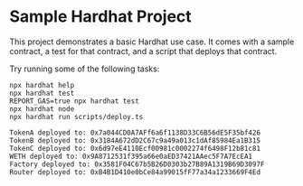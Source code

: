 # Sample Hardhat Project

This project demonstrates a basic Hardhat use case. It comes with a sample contract, a test for that contract, and a script that deploys that contract.

Try running some of the following tasks:

```shell
npx hardhat help
npx hardhat test
REPORT_GAS=true npx hardhat test
npx hardhat node
npx hardhat run scripts/deploy.ts
```

```
TokenA deployed to: 0x7a044CD0A7AFf6a6f1138D33C6B56dE5F35bf426
TokenB deployed to: 0x3184A672dD2C67c9a49a013c1dAf85984Ea1B315
TokenC deployed to: 0x6d97eE4110Ecf00981c0002274f6498F12b81c81
WETH deployed to: 0x9A8712531f395a66e0aED37421AAec5F7A7EcEA1
Factory deployed to: 0x3581F04C67b5B26D0303b27B89A1319B69D3097F
Router deployed to: 0xB4B1D410e0bCe84a99015fF77a34a1233669F4Ed
```
